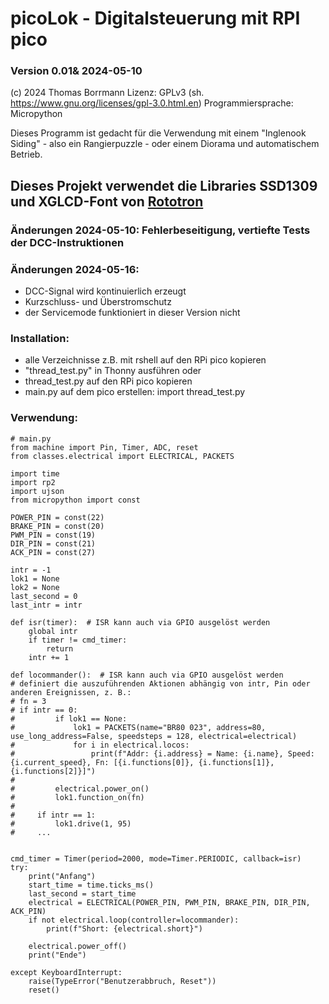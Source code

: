 # picoLok - Digitalsteuerung mit RPI pico
### Version 0.01& 2024-05-10
(c) 2024 Thomas Borrmann
Lizenz: GPLv3 (sh. https://www.gnu.org/licenses/gpl-3.0.html.en)
Programmiersprache: Micropython

Dieses Programm ist gedacht für die Verwendung mit einem "Inglenook Siding" - also
ein Rangierpuzzle - oder einem Diorama und automatischem Betrieb.

## Dieses Projekt verwendet die Libraries SSD1309 und XGLCD-Font von [Rototron](https://www.rototron.info/projects/wi-fi-caller-id-blocking/)

### Änderungen 2024-05-10: Fehlerbeseitigung, vertiefte Tests der DCC-Instruktionen

### Änderungen 2024-05-16:
- DCC-Signal wird kontinuierlich erzeugt
- Kurzschluss- und Überstromschutz
- der Servicemode funktioniert in dieser Version nicht

### Installation:
- alle Verzeichnisse z.B. mit rshell auf den RPi pico kopieren
- "thread_test.py" in Thonny ausführen oder
- thread_test.py auf den RPi pico kopieren
- main.py auf dem pico erstellen:
  import thread_test.py

### Verwendung:
```
# main.py
from machine import Pin, Timer, ADC, reset
from classes.electrical import ELECTRICAL, PACKETS

import time
import rp2
import ujson
from micropython import const

POWER_PIN = const(22)
BRAKE_PIN = const(20)
PWM_PIN = const(19)
DIR_PIN = const(21)
ACK_PIN = const(27)

intr = -1
lok1 = None
lok2 = None
last_second = 0
last_intr = intr

def isr(timer):  # ISR kann auch via GPIO ausgelöst werden
    global intr
    if timer != cmd_timer:
        return
    intr += 1

def locommander():  # ISR kann auch via GPIO ausgelöst werden
# definiert die auszuführenden Aktionen abhängig von intr, Pin oder anderen Ereignissen, z. B.:
# fn = 3
# if intr == 0:
#         if lok1 == None:
#             lok1 = PACKETS(name="BR80 023", address=80, use_long_address=False, speedsteps = 128, electrical=electrical)
#             for i in electrical.locos:
#                 print(f"Addr: {i.address} = Name: {i.name}, Speed: {i.current_speed}, Fn: [{i.functions[0]}, {i.functions[1]}, {i.functions[2]}]")
#                 
#         electrical.power_on()
#         lok1.function_on(fn)
#         
#     if intr == 1:
#         lok1.drive(1, 95)
#     ...


cmd_timer = Timer(period=2000, mode=Timer.PERIODIC, callback=isr)
try:
    print("Anfang")
    start_time = time.ticks_ms()
    last_second = start_time
    electrical = ELECTRICAL(POWER_PIN, PWM_PIN, BRAKE_PIN, DIR_PIN, ACK_PIN)
    if not electrical.loop(controller=locommander):
        print(f"Short: {electrical.short}")
    
    electrical.power_off()
    print("Ende")
    
except KeyboardInterrupt:
    raise(TypeError("Benutzerabbruch, Reset"))
    reset()
```


